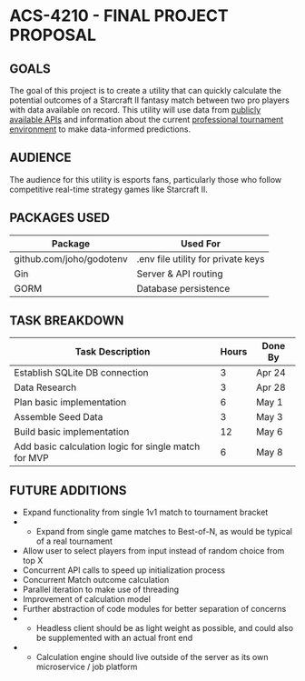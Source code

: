 # ACS-4210 - FINAL PROJECT PROPOSAL

## GOALS

The goal of this project is to create a utility that can quickly calculate the potential outcomes of a Starcraft II fantasy match between two pro players with data available on record.  This utility will use data from [publicly available APIs](http://aligulac.com) and information about the current [professional tournament environment](https://liquipedia.net/starcraft2/Main_Page) to make data-informed predictions.

## AUDIENCE

The audience for this utility is esports fans, particularly those who follow competitive real-time strategy games like Starcraft II.

## PACKAGES USED

| Package | Used For |
| ------- | -------- |
| github.com/joho/godotenv | .env file utility for private keys |
| Gin     | Server & API routing |
| GORM    | Database persistence |

## TASK BREAKDOWN

| Task Description | Hours | Done By |
| ---------------- | ----- | ------- |
| Establish SQLite DB connection | 3 | Apr 24 |
| Data Research | 3 | Apr 28 |
| Plan basic implementation | 6 | May 1 | 
| Assemble Seed Data | 3 | May 3 |
| Build basic implementation | 12 | May 6 |
| Add basic calculation logic for single match for MVP | 6 | May 8 |

## FUTURE ADDITIONS

- Expand functionality from single 1v1 match to tournament bracket
- - Expand from single game matches to Best-of-N, as would be typical of a real tournament
- Allow user to select players from input instead of random choice from top X
- Concurrent API calls to speed up initialization process
- Concurrent Match outcome calculation
- Parallel iteration to make use of threading
- Improvement of calculation model
- Further abstraction of code modules for better separation of concerns
- - Headless client should be as light weight as possible, and could also be supplemented with an actual front end
- - Calculation engine should live outside of the server as its own microservice / job platform

